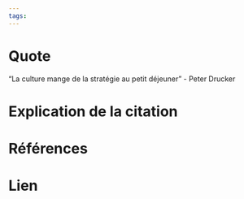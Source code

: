 ```yaml
---
tags:
---
```

# Quote

“La culture mange de la stratégie au petit déjeuner” - Peter Drucker
# Explication de la citation


# Références


# Lien

